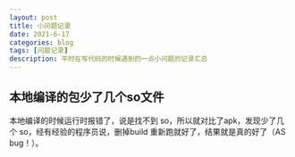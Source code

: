 ```yaml
---
layout: post
title: 小问题记录
date: 2021-6-17
categories: blog
tags: [问题记录]
description: 平时在写代码的时候遇到的一点小问题的记录汇总
---
```


## 本地编译的包少了几个so文件
本地编译的时候运行时报错了，说是找不到 so，所以就对比了apk，发现少了几个 so，经有经验的程序员说，删掉build 重新跑就好了，结果就是真的好了（AS bug！）。
